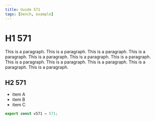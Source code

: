 ```yaml
---
title: Guide 571
tags: [bench, example]
---
```


# H1 571

This is a paragraph. This is a paragraph. This is a paragraph. This is a paragraph. This is a paragraph. This is a paragraph. This is a paragraph. This is a paragraph. This is a paragraph. This is a paragraph. This is a paragraph. This is a paragraph. 

## H2 571

- item A
- item B
- item C

```ts
export const v571 = 571;
```